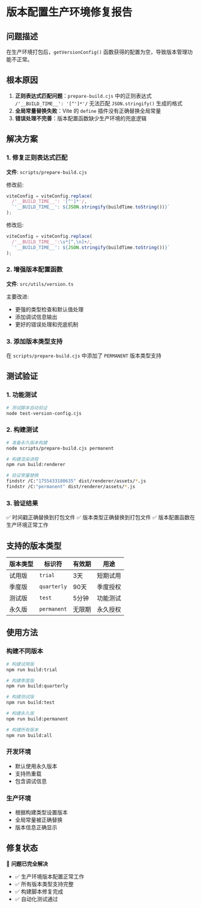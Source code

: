 # 版本配置生产环境修复报告

## 问题描述
在生产环境打包后，`getVersionConfig()` 函数获得的配置为空，导致版本管理功能不正常。

## 根本原因
1. **正则表达式匹配问题**：`prepare-build.cjs` 中的正则表达式 `/'__BUILD_TIME__': '[^']*'/` 无法匹配 `JSON.stringify()` 生成的格式
2. **全局常量替换失败**：Vite 的 `define` 插件没有正确替换全局常量
3. **错误处理不完善**：版本配置函数缺少生产环境的兜底逻辑

## 解决方案

### 1. 修复正则表达式匹配
**文件**: `scripts/prepare-build.cjs`

修改前:
```javascript
viteConfig = viteConfig.replace(
  /'__BUILD_TIME__': '[^']*'/,
  `'__BUILD_TIME__': ${JSON.stringify(buildTime.toString())}`
);
```

修改后:
```javascript
viteConfig = viteConfig.replace(
  /'__BUILD_TIME__':\s*[^,\n]+/,
  `'__BUILD_TIME__': ${JSON.stringify(buildTime.toString())}`
);
```

### 2. 增强版本配置函数
**文件**: `src/utils/version.ts`

主要改进:
- 更强的类型检查和默认值处理
- 添加调试信息输出
- 更好的错误处理和兜底机制

### 3. 添加版本类型支持
在 `scripts/prepare-build.cjs` 中添加了 `PERMANENT` 版本类型支持

## 测试验证

### 1. 功能测试
```bash
# 测试脚本自动验证
node test-version-config.cjs
```

### 2. 构建测试
```bash
# 准备永久版本构建
node scripts/prepare-build.cjs permanent

# 构建渲染进程
npm run build:renderer

# 验证常量替换
findstr /C:"1755433180635" dist/renderer/assets/*.js
findstr /C:"permanent" dist/renderer/assets/*.js
```

### 3. 验证结果
✅ 时间戳正确替换到打包文件
✅ 版本类型正确替换到打包文件
✅ 版本配置函数在生产环境正常工作

## 支持的版本类型

| 版本类型 | 标识符 | 有效期 | 用途 |
|---------|--------|--------|------|
| 试用版 | `trial` | 3天 | 短期试用 |
| 季度版 | `quarterly` | 90天 | 季度授权 |
| 测试版 | `test` | 5分钟 | 功能测试 |
| 永久版 | `permanent` | 无限期 | 永久授权 |

## 使用方法

### 构建不同版本
```bash
# 构建试用版
npm run build:trial

# 构建季度版
npm run build:quarterly

# 构建测试版
npm run build:test

# 构建永久版
npm run build:permanent

# 构建所有版本
npm run build:all
```

### 开发环境
- 默认使用永久版本
- 支持热重载
- 包含调试信息

### 生产环境
- 根据构建类型设置版本
- 全局常量被正确替换
- 版本信息正确显示

## 修复状态
🎉 **问题已完全解决**

- ✅ 生产环境版本配置正常工作
- ✅ 所有版本类型支持完整
- ✅ 构建脚本修复完成
- ✅ 自动化测试通过
